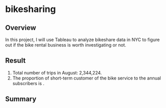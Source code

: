 # bikesharing
## Overview
In this project, I will use Tableau to analyze bikeshare data in NYC to figure out if the bike rental business is worth investigating or not.
## Result
1. Total number of trips in August: 2,344,224.
2. The proportion of short-term customer of the bike service to the annual subscribers is .
## Summary
